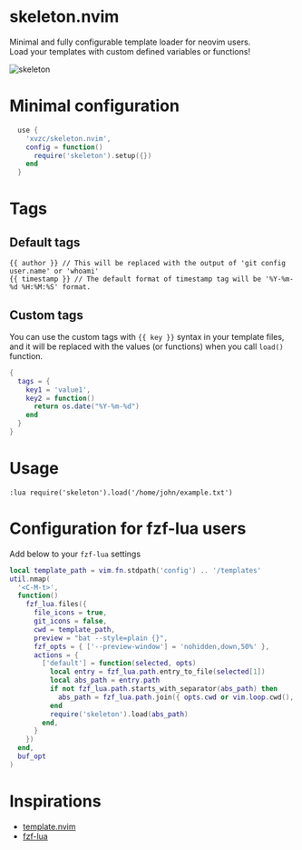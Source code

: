 # skeleton.nvim
Minimal and fully configurable template loader for neovim users.  
Load your templates with custom defined variables or functions!

![skeleton](https://user-images.githubusercontent.com/45588457/211829055-4ee23d0e-3e34-42d7-8bf8-363192268751.gif)

# Minimal configuration
```lua
  use {
    'xvzc/skeleton.nvim',
    config = function()
      require('skeleton').setup({})
    end
  }
```

# Tags
## Default tags
```
{{ author }} // This will be replaced with the output of 'git config user.name' or 'whoami'
{{ timestamp }} // The default format of timestamp tag will be '%Y-%m-%d %H:%M:%S' format.
```

## Custom tags
You can use the custom tags with `{{ key }}` syntax in your template files, and it will be replaced with the values (or functions) when you call `load()` function.
```lua
{
  tags = {
    key1 = 'value1',
    key2 = function()
      return os.date("%Y-%m-%d") 
    end
  }
}
```

# Usage
```
:lua require('skeleton').load('/home/john/example.txt')
```

# Configuration for fzf-lua users
Add below to your `fzf-lua` settings
```lua
local template_path = vim.fn.stdpath('config') .. '/templates'
util.nmap(
  '<C-M-t>',
  function()
    fzf_lua.files({
      file_icons = true,
      git_icons = false,
      cwd = template_path,
      preview = "bat --style=plain {}",
      fzf_opts = { ['--preview-window'] = 'nohidden,down,50%' },
      actions = {
        ['default'] = function(selected, opts)
          local entry = fzf_lua.path.entry_to_file(selected[1])
          local abs_path = entry.path
          if not fzf_lua.path.starts_with_separator(abs_path) then
            abs_path = fzf_lua.path.join({ opts.cwd or vim.loop.cwd(), abs_path })
          end
          require('skeleton').load(abs_path)
        end,
      }
    })
  end,
  buf_opt
)
```

# Inspirations
- [template.nvim](https://github.com/glepnir/template.nvim)
- [fzf-lua](https://github.com/ibhagwan/fzf-lua)
